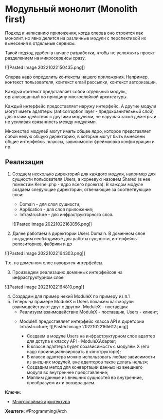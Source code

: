 
# Модульный монолит (Monolith first)

Подход к написанию приложения, когда сперва оно строится как монолит, но явно делится на различные модули с перспективой их вынесения в отдельные сервисы. 

Такой подход удобен в начале разработки, чтобы не усложнять проект разделением на микросервисы сразу.

![[Pasted image 20221022150435.png]]

Сперва надо определить контексты нашего приложения. Например, контекст пользователя, контекст email рассылки, контекст авторизации. 

Каждый контекст представляет собой отдельный модуль, организованный по принципу многослойной архитектуры.

Каждый интерфейс предоставляет наружу интерфейс. А другие модули могут иметь  адаптеры (anticorruption layer - предохранительный слой) для взаимодействия с другими модулями, не нарушая закон деметры и не усиливая связанность между модулями.

Множество модулей могут иметь общее ядро, которое представляет собой некую общую директорию, в которые могут быть вынесены общие интерфейсы, классы, зависимости фреймворка конфигурации и пр.

## Реализация

1) Создаем несколько директорий для каждого модуля, например для сущности пользователя Users, а корневую назовем Shared (в нее поместим Kernel.php - ядро всего проекта).
	В каждом модуле создаем следующие директории, отвечающие за соответвующие слои:
	* Domain - для слоя сущности;
	* Application - для слоя приложения;
	* Infrastructure - для инфраструкторного слоя.

	![[Pasted image 20221022163856.png]]

2) Далее работаем в директории Users Domain.
В доменном слое создадим необходимые для работы сущности, интерфейсы репозиториев, фабрики и др

![[Pasted image 20221022164303.png]]

Т.о. на доменном слое находятся интерфейсы.

3) Произведем реализацию доменных интерфейсов на инфраструктурном слое

![[Pasted image 20221022164810.png]]

4) Создадим для пример некий ModuleX по примеру из п.1
5) Теперь на примере ModuleX и Users покажем как модули взаимодействуют друг с другом. ModuleX - поставщик
	* Реализуем взаимодействие ModuleX - поставщик, Users - клиент;
	-  ModuleX предоставляет интерфейс класса API в диретории Infrastructure;
		![[Pasted image 20221022165612.png]]
		
		- Создаем в модуле Users на инфраструктурном слое адаптер для дступа к классу API - ModuleXAdapter;
		- В классе адаптера будет созависимость с модулем X (его надо проинициализировать в конструкторе);
		- В классе адаптера можно использовать любые зависимости из внешних модулей, вне адаптеров такое делать нельзя;
		- Создадим метод для конвертации данных из внещнего модуля во внутреннее представление;
		- Маппим данные из внешних сущностей во внутренние, преобразуем их и вовзвращаем.


**Ключи:**
- [Многослойная архитектура](Onion-architecture)


**Хештеги:** #Programming/Arch